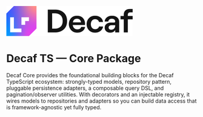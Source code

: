 ![Banner](./workdocs/assets/decaf-logo.svg)

# Decaf TS — Core Package

Decaf Core provides the foundational building blocks for the Decaf TypeScript ecosystem: strongly-typed models, repository pattern, pluggable persistence adapters, a composable query DSL, and pagination/observer utilities. With decorators and an injectable registry, it wires models to repositories and adapters so you can build data access that is framework-agnostic yet fully typed.
